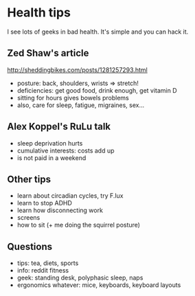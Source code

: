 # Health tips
I see lots of geeks in bad health. It's simple and you can hack it.


## Zed Shaw's article
http://sheddingbikes.com/posts/1281257293.html
* posture: back, shoulders, wrists => stretch!
* deficiencies: get good food, drink enough, get vitamin D
* sitting for hours gives bowels problems
* also, care for sleep, fatigue, migraines, sex...

## Alex Koppel's RuLu talk
* sleep deprivation hurts
* cumulative interests: costs add up
* is not paid in a weekend

## Other tips
* learn about circadian cycles, try F.lux
* learn to stop ADHD
* learn how disconnecting work
* screens
* how to sit (+ me doing the squirrel posture)

## Questions
* tips: tea, diets, sports
* info: reddit fitness
* geek: standing desk, polyphasic sleep, naps
* ergonomics whatever: mice, keyboards, keyboard layouts

